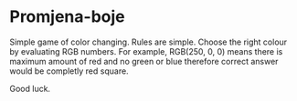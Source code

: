 # Promjena-boje

Simple game of color changing. Rules are simple. Choose the right colour by evaluating RGB numbers. For example, RGB(250, 0, 0)
means there is maximum amount of red and no green or blue therefore correct answer would be completly red square.

Good luck.
